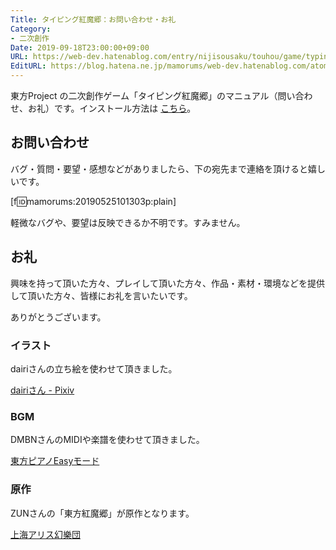 ```yaml
---
Title: タイピング紅魔郷：お問い合わせ・お礼
Category:
- 二次創作
Date: 2019-09-18T23:00:00+09:00
URL: https://web-dev.hatenablog.com/entry/nijisousaku/touhou/game/typing/koumakyou/manual/inquiry-and-thanks
EditURL: https://blog.hatena.ne.jp/mamorums/web-dev.hatenablog.com/atom/entry/17680117127165842604
---
```


東方Project の二次創作ゲーム「タイピング紅魔郷」のマニュアル（問い合わせ、お礼）です。インストール方法は [こちら](/entry/nijisousaku/touhou/game/typing/koumakyou/manual/install-and-start)。


## お問い合わせ
バグ・質問・要望・感想などがありましたら、下の宛先まで連絡を頂けると嬉しいです。

[f:id:mamorums:20190525101303p:plain]

軽微なバグや、要望は反映できるか不明です。すみません。


## お礼
興味を持って頂いた方々、プレイして頂いた方々、作品・素材・環境などを提供して頂いた方々、皆様にお礼を言いたいです。

ありがとうございます。

### イラスト
dairiさんの立ち絵を使わせて頂きました。

[dairiさん - Pixiv](https://www.pixiv.net/member.php?id=4920496)

### BGM
DMBNさんのMIDIや楽譜を使わせて頂きました。

[東方ピアノEasyモード](http://easypianoscore.jp/)

### 原作
ZUNさんの「東方紅魔郷」が原作となります。

[上海アリス幻樂団](https://www16.big.or.jp/~zun/)
